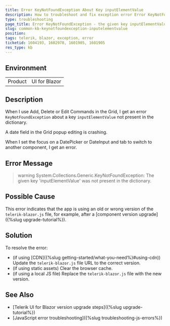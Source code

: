 ```yaml
---
title: Error KeyNotFoundException About Key inputElementValue
description: How to troubleshoot and fix exception error Error KeyNotFoundException The given key inputElementValue was not present in the dictionary
type: troubleshooting
page_title: Error KeyNotFoundException - the given key inputElementValue was not present in the dictionary
slug: common-kb-keynotfoundexception-inputelementvalue
position:
tags: telerik, blazor, exception, error
ticketid: 1604193, 1602978, 1601905, 1601905
res_type: kb
---
```


## Environment

<table>
    <tbody>
        <tr>
            <td>Product</td>
            <td>UI for Blazor</td>
        </tr>
    </tbody>
</table>


## Description

When I use Add, Delete or Edit Commands in the Grid, I get an error `KeyNotFoundException` about a key `inputElementValue` not present in the dictionary.

A date field in the Grid popup editing is crashing.

When I set the focus on a DatePicker or DateInput and tab to switch to another component, I get an error.


## Error Message

>warning System.Collections.Generic.KeyNotFoundException: The given key 'inputElementValue' was not present in the dictionary.


## Possible Cause

This error indicates that the app is using an old or wrong version of the `telerik-blazor.js` file, for example, after a [component version upgrade]({%slug upgrade-tutorial%}).


## Solution

To resolve the error:

* (if using [CDN]({%slug getting-started/what-you-need%}#using-cdn)) Update the `telerik-blazor.js` file URL to the correct version.
* (if using static assets) Clear the browser cache.
* (if using a local JS file) Replace the `telerik-blazor.js` file with the new version.


## See Also

* [Telerik UI for Blazor version upgrade steps]({%slug upgrade-tutorial%})
* [JavaScript error troubleshooting]({%slug troubleshooting-js-errors%})
